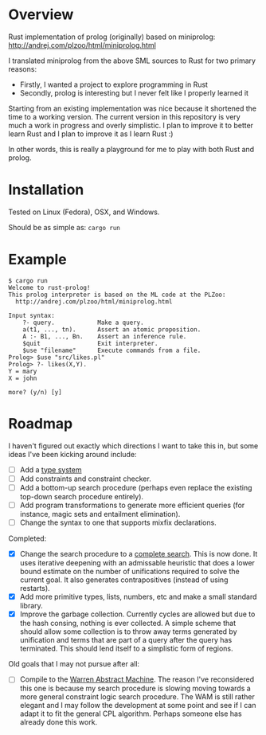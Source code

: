 # Overview
Rust implementation of prolog (originally) based on miniprolog: http://andrej.com/plzoo/html/miniprolog.html

I translated miniprolog from the above SML sources to Rust for two primary reasons:

  * Firstly, I wanted a project to explore programming in Rust
  * Secondly, prolog is interesting but I never felt like I properly learned it

Starting from an existing implementation was nice because it shortened the time to a working
version. The current version in this repository is very much a work in progress and overly simplistic.
I plan to improve it to better learn Rust and I plan to improve it as I learn Rust :)

In other words, this is really a playground for me to play with both Rust and prolog.

# Installation

Tested on Linux (Fedora), OSX, and Windows.

Should be as simple as: `cargo run`

# Example

```
$ cargo run
Welcome to rust-prolog!
This prolog interpreter is based on the ML code at the PLZoo:
  http://andrej.com/plzoo/html/miniprolog.html

Input syntax: 
    ?- query.            Make a query.
    a(t1, ..., tn).      Assert an atomic proposition.
    A :- B1, ..., Bn.    Assert an inference rule.
    $quit                Exit interpreter.
    $use "filename"      Execute commands from a file.
Prolog> $use "src/likes.pl"
Prolog> ?- likes(X,Y).
Y = mary
X = john 

more? (y/n) [y] 
```

# Roadmap

I haven't figured out exactly which directions I want to take this in, but some
ideas I've been kicking around include:

  * [ ] Add a [type system](http://www.cs.bham.ac.uk/~udr/papers/TypedProlog.pdf)
  * [ ] Add constraints and constraint checker.
  * [ ] Add a bottom-up search procedure (perhaps even replace the existing
    top-down search procedure entirely).
  * [ ] Add program transformations to generate more efficient queries (for
    instance, magic sets and entailment elimination).
  * [ ] Change the syntax to one that supports mixfix declarations.

Completed:

  * [x] Change the search procedure to a [complete search](http://www.ai.sri.com/~stickel/pttp.html).
    This is now done. It uses iterative deepening with an admissable heuristic
    that does a lower bound estimate on the number of unifications required to
    solve the current goal. It also generates contrapositives (instead of using
    restarts).
  * [x] Add more primitive types, lists, numbers, etc and make a small standard library.
  * [x] Improve the garbage collection. Currently cycles are allowed but due to
    the hash consing, nothing is ever collected. A simple scheme that should
    allow some collection is to throw away terms generated by unification
    and terms that are part of a query after the query has terminated. This
    should lend itself to a simplistic form of regions.

Old goals that I may not pursue after all:

  * [ ] Compile to the [Warren Abstract Machine](http://wambook.sourceforge.net/).
    The reason I've reconsidered this one is because my search procedure is
    slowing moving towards a more general constraint logic search procedure. The
    WAM is still rather elegant and I may follow the development at some point
    and see if I can adapt it to fit the general CPL algorithm. Perhaps someone
    else has already done this work.
